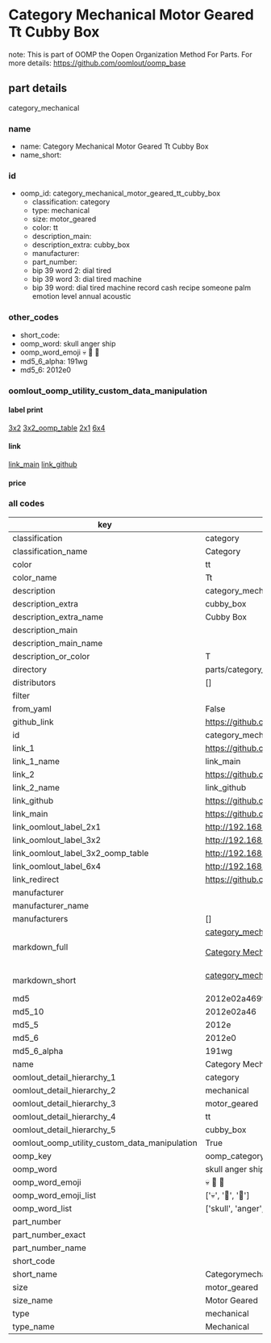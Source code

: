 # Category Mechanical Motor Geared Tt Cubby Box  

note: This is part of OOMP the Oopen Organization Method For Parts. For more details: https://github.com/oomlout/oomp_base

##  part details
  



category_mechanical



### name
* name: Category Mechanical Motor Geared Tt Cubby Box
* name_short: 
### id
* oomp_id: category_mechanical_motor_geared_tt_cubby_box
  * classification: category
  * type: mechanical
  * size: motor_geared
  * color: tt
  * description_main: 
  * description_extra: cubby_box
  * manufacturer: 
  * part_number: 
  * bip 39 word 2: dial tired
  * bip 39 word 3: dial tired machine
  * bip 39 word: dial tired machine record cash recipe someone palm emotion level annual acoustic

### other_codes
* short_code: 
* oomp_word: skull anger ship
* oomp_word_emoji :skull: :anger: :ship:
* md5_6_alpha: 191wg
* md5_6: 2012e0






### oomlout_oomp_utility_custom_data_manipulation
#### label print
[3x2](http://192.168.1.245:1112/?label=oomp%20191wg)
[3x2_oomp_table](http://192.168.1.108:1112/?label=oomp%20191wg)
[2x1](http://192.168.1.242:1112/?label=oomp%20191wg)
[6x4](http://192.168.1.55:1112/?label=oomp%20191wg)    

#### link

[link_main](https://github.com/oomlout/oomlout_oomp_version_1_messy/tree/main/parts/category_mechanical_motor_geared_tt_cubby_box) [link_github](https://github.com/oomlout/oomlout_oomp_version_1_messy/tree/main/parts/category_mechanical_motor_geared_tt_cubby_box)                             

#### price







### all codes 
| key | value |  
| --- | --- |  
| classification | category |  
| classification_name | Category |  
| color | tt |  
| color_name | Tt |  
| description | category_mechanical |  
| description_extra | cubby_box |  
| description_extra_name | Cubby Box |  
| description_main |  |  
| description_main_name |  |  
| description_or_color | T  |  
| directory | parts/category_mechanical_motor_geared_tt_cubby_box |  
| distributors | [] |  
| filter |  |  
| from_yaml | False |  
| github_link | https://github.com/oomlout/oomlout_oomp_part_src/tree/main/parts/category_mechanical_motor_geared_tt_cubby_box |  
| id | category_mechanical_motor_geared_tt_cubby_box |  
| link_1 | https://github.com/oomlout/oomlout_oomp_version_1_messy/tree/main/parts/category_mechanical_motor_geared_tt_cubby_box |  
| link_1_name | link_main |  
| link_2 | https://github.com/oomlout/oomlout_oomp_version_1_messy/tree/main/parts/category_mechanical_motor_geared_tt_cubby_box |  
| link_2_name | link_github |  
| link_github | https://github.com/oomlout/oomlout_oomp_version_1_messy/tree/main/parts/category_mechanical_motor_geared_tt_cubby_box |  
| link_main | https://github.com/oomlout/oomlout_oomp_version_1_messy/tree/main/parts/category_mechanical_motor_geared_tt_cubby_box |  
| link_oomlout_label_2x1 | http://192.168.1.242:1112/?label=oomp%20191wg |  
| link_oomlout_label_3x2 | http://192.168.1.245:1112/?label=oomp%20191wg |  
| link_oomlout_label_3x2_oomp_table | http://192.168.1.108:1112/?label=oomp%20191wg |  
| link_oomlout_label_6x4 | http://192.168.1.55:1112/?label=oomp%20191wg |  
| link_redirect | https://github.com/oomlout/oomlout_oomp_version_1_messy/tree/main/parts/category_mechanical_motor_geared_tt_cubby_box |  
| manufacturer |  |  
| manufacturer_name |  |  
| manufacturers | [] |  
| markdown_full | [category_mechanical_motor_geared_tt_cubby_box](none)<br>[](none)<br>[Category Mechanical Motor Geared Tt Cubby Box](none)<br><br> |  
| markdown_short | [category_mechanical_motor_geared_tt_cubby_box](none)<br><br> |  
| md5 | 2012e02a469f59e2ce91ab3d0b38a9e8 |  
| md5_10 | 2012e02a46 |  
| md5_5 | 2012e |  
| md5_6 | 2012e0 |  
| md5_6_alpha | 191wg |  
| name | Category Mechanical Motor Geared Tt Cubby Box |  
| oomlout_detail_hierarchy_1 | category |  
| oomlout_detail_hierarchy_2 | mechanical |  
| oomlout_detail_hierarchy_3 | motor_geared |  
| oomlout_detail_hierarchy_4 | tt |  
| oomlout_detail_hierarchy_5 | cubby_box |  
| oomlout_oomp_utility_custom_data_manipulation | True |  
| oomp_key | oomp_category_mechanical_motor_geared_tt_cubby_box |  
| oomp_word | skull anger ship |  
| oomp_word_emoji | :skull: :anger: :ship: |  
| oomp_word_emoji_list | [':skull:', ':anger:', ':ship:'] |  
| oomp_word_list | ['skull', 'anger', 'ship'] |  
| part_number |  |  
| part_number_exact |  |  
| part_number_name |  |  
| short_code |  |  
| short_name | Categorymechanical |  
| size | motor_geared |  
| size_name | Motor Geared |  
| type | mechanical |  
| type_name | Mechanical |  
